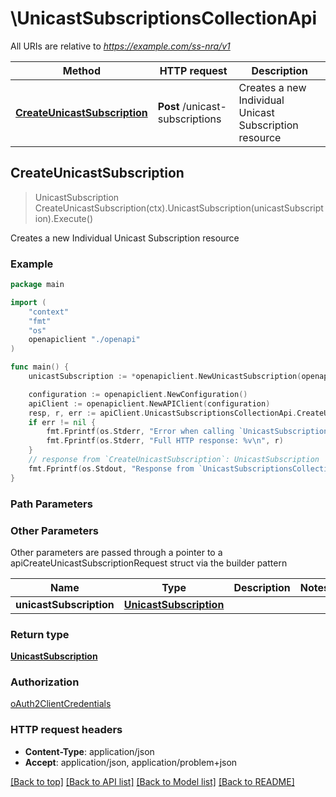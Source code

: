 # \UnicastSubscriptionsCollectionApi

All URIs are relative to *https://example.com/ss-nra/v1*

Method | HTTP request | Description
------------- | ------------- | -------------
[**CreateUnicastSubscription**](UnicastSubscriptionsCollectionApi.md#CreateUnicastSubscription) | **Post** /unicast-subscriptions | Creates a new Individual Unicast Subscription resource



## CreateUnicastSubscription

> UnicastSubscription CreateUnicastSubscription(ctx).UnicastSubscription(unicastSubscription).Execute()

Creates a new Individual Unicast Subscription resource

### Example

```go
package main

import (
    "context"
    "fmt"
    "os"
    openapiclient "./openapi"
)

func main() {
    unicastSubscription := *openapiclient.NewUnicastSubscription(openapiclient.ValTargetUe{Interface{}: new(interface{})}, "NotifUri_example") // UnicastSubscription | 

    configuration := openapiclient.NewConfiguration()
    apiClient := openapiclient.NewAPIClient(configuration)
    resp, r, err := apiClient.UnicastSubscriptionsCollectionApi.CreateUnicastSubscription(context.Background()).UnicastSubscription(unicastSubscription).Execute()
    if err != nil {
        fmt.Fprintf(os.Stderr, "Error when calling `UnicastSubscriptionsCollectionApi.CreateUnicastSubscription``: %v\n", err)
        fmt.Fprintf(os.Stderr, "Full HTTP response: %v\n", r)
    }
    // response from `CreateUnicastSubscription`: UnicastSubscription
    fmt.Fprintf(os.Stdout, "Response from `UnicastSubscriptionsCollectionApi.CreateUnicastSubscription`: %v\n", resp)
}
```

### Path Parameters



### Other Parameters

Other parameters are passed through a pointer to a apiCreateUnicastSubscriptionRequest struct via the builder pattern


Name | Type | Description  | Notes
------------- | ------------- | ------------- | -------------
 **unicastSubscription** | [**UnicastSubscription**](UnicastSubscription.md) |  | 

### Return type

[**UnicastSubscription**](UnicastSubscription.md)

### Authorization

[oAuth2ClientCredentials](../README.md#oAuth2ClientCredentials)

### HTTP request headers

- **Content-Type**: application/json
- **Accept**: application/json, application/problem+json

[[Back to top]](#) [[Back to API list]](../README.md#documentation-for-api-endpoints)
[[Back to Model list]](../README.md#documentation-for-models)
[[Back to README]](../README.md)


